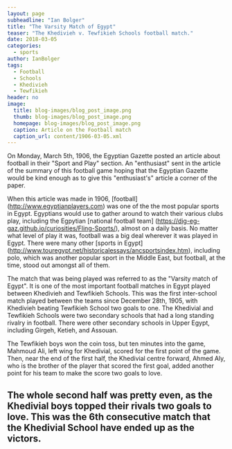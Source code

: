 ```yaml
---
layout: page
subheadline: "Ian Bolger"
title: "The Varsity Match of Egypt"
teaser: "The Khedivieh v. Tewfikieh Schools football match."
date: 2018-03-05
categories:
  - sports
author: IanBolger
tags:
  - Football
  - Schools
  - Khedivieh
  - Tewfikieh
header: no
image:
  title: blog-images/blog_post_image.png
  thumb: blog-images/blog_post_image.png
  homepage: blog-images/blog_post_image.png
  caption: Article on the Football match
  caption_url: content/1906-03-05.xml
---
```

On Monday, March 5th, 1906, the Egyptian Gazette posted an article about football in their "Sport and Play" section. An "enthusiast" sent in the article of the summary of this football game hoping that the Egyptian Gazette would be kind enough as to give this "enthusiast's" article a corner of the paper.

When this article was made in 1906, [football] (http://www.egyptianplayers.com) was one of the the most popular sports in Egypt. Egyptians would use to gather around to watch their various clubs play, including the Egpytian [national football team] (https://dig-eg-gaz.github.io/curiosities/Fling-Sports/), almost on a daily basis. No matter what level of play it was, football was a big deal wherever it was played in Egypt. There were many other [sports in Egypt] (http://www.touregypt.net/historicalessays/ancsportsindex.htm), including polo, which was another popular sport in the Middle East, but football, at the time, stood out amongst all of them.

The match that was being played was referred to as the "Varsity match of Egypt". It is one of the most important football matches in Egypt played between Khedivieh and Tewfikieh Schools. This was the first inter-school match played between the teams since December 28th, 1905, with Khedivieh beating Tewfikieh School two goals to one. The Khedivial and Tewfikieh Schools were two secondary schools that had a long standing rivalry in football. There were other secondary schools in Upper Egypt, including Girgeh, Ketieh, and Assouan.

The Tewfikieh boys won the coin toss, but ten minutes into the game, Mahmoud Ali, left wing for Khedivial, scored for the first point of the game. Then, near the end of the first half, the Khedivial centre forward, Ahmed Aly, who is the brother of the player that scored the first goal, added another point for his team to make the score two goals to love.

The whole second half was pretty even, as the Khedivial boys topped their rivals two goals to love. This was the 6th consecutive match that the Khedivial School have ended up as the victors.
---
